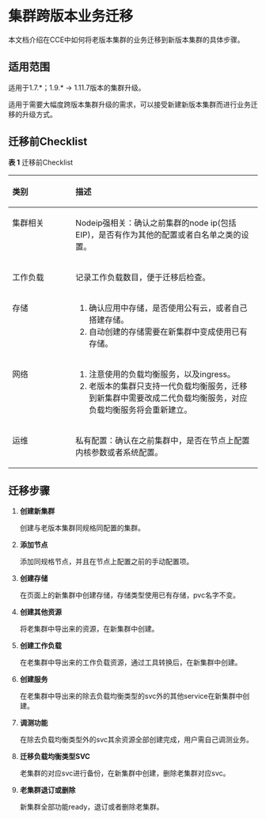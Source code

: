 # 集群跨版本业务迁移<a name="cce_01_0210"></a>

本文档介绍在CCE中如何将老版本集群的业务迁移到新版本集群的具体步骤。

## 适用范围<a name="section7453115102420"></a>

适用于1.7.\*；1.9.\* -\> 1.11.7版本的集群升级。

适用于需要大幅度跨版本集群升级的需求，可以接受新建新版本集群而进行业务迁移的升级方式。

## 迁移前Checklist<a name="section13775155402514"></a>

**表 1**  迁移前Checklist

<a name="table121362419267"></a>
<table><thead align="left"><tr id="row1314122482614"><th class="cellrowborder" valign="top" width="25.369999999999997%" id="mcps1.2.3.1.1"><p id="p1214192410265"><a name="p1214192410265"></a><a name="p1214192410265"></a>类别</p>
</th>
<th class="cellrowborder" valign="top" width="74.63%" id="mcps1.2.3.1.2"><p id="p8142248263"><a name="p8142248263"></a><a name="p8142248263"></a>描述</p>
</th>
</tr>
</thead>
<tbody><tr id="row181416245267"><td class="cellrowborder" valign="top" width="25.369999999999997%" headers="mcps1.2.3.1.1 "><p id="p4141124162618"><a name="p4141124162618"></a><a name="p4141124162618"></a>集群相关</p>
</td>
<td class="cellrowborder" valign="top" width="74.63%" headers="mcps1.2.3.1.2 "><p id="p7658172516147"><a name="p7658172516147"></a><a name="p7658172516147"></a>Nodeip强相关：确认之前集群的node ip(包括EIP)，是否有作为其他的配置或者白名单之类的设置。</p>
</td>
</tr>
<tr id="row1141424162618"><td class="cellrowborder" valign="top" width="25.369999999999997%" headers="mcps1.2.3.1.1 "><p id="p111492415264"><a name="p111492415264"></a><a name="p111492415264"></a>工作负载</p>
</td>
<td class="cellrowborder" valign="top" width="74.63%" headers="mcps1.2.3.1.2 "><p id="p614112410264"><a name="p614112410264"></a><a name="p614112410264"></a>记录工作负载数目，便于迁移后检查。</p>
</td>
</tr>
<tr id="row201410249264"><td class="cellrowborder" valign="top" width="25.369999999999997%" headers="mcps1.2.3.1.1 "><p id="p1214324152619"><a name="p1214324152619"></a><a name="p1214324152619"></a>存储</p>
</td>
<td class="cellrowborder" valign="top" width="74.63%" headers="mcps1.2.3.1.2 "><a name="ol161155617140"></a><a name="ol161155617140"></a><ol id="ol161155617140"><li>确认应用中存储，是否使用公有云，或者自己搭建存储。</li><li>自动创建的存储需要在新集群中变成使用已有存储。</li></ol>
</td>
</tr>
<tr id="row1614924172616"><td class="cellrowborder" valign="top" width="25.369999999999997%" headers="mcps1.2.3.1.1 "><p id="p1114132452616"><a name="p1114132452616"></a><a name="p1114132452616"></a>网络</p>
</td>
<td class="cellrowborder" valign="top" width="74.63%" headers="mcps1.2.3.1.2 "><a name="ol1092210163153"></a><a name="ol1092210163153"></a><ol id="ol1092210163153"><li>注意使用的负载均衡服务，以及ingress。</li><li>老版本的集群只支持一代负载均衡服务，迁移到新集群中需要改成二代负载均衡服务，对应负载均衡服务将会重新建立。</li></ol>
</td>
</tr>
<tr id="row6141224192610"><td class="cellrowborder" valign="top" width="25.369999999999997%" headers="mcps1.2.3.1.1 "><p id="p2141424132616"><a name="p2141424132616"></a><a name="p2141424132616"></a>运维</p>
</td>
<td class="cellrowborder" valign="top" width="74.63%" headers="mcps1.2.3.1.2 "><p id="p1214724102620"><a name="p1214724102620"></a><a name="p1214724102620"></a>私有配置：确认在之前集群中，是否在节点上配置内核参数或者系统配置。</p>
</td>
</tr>
</tbody>
</table>

## 迁移步骤<a name="section288595091613"></a>

1.  **创建新集群**

    创建与老版本集群同规格同配置的集群。

2.  **添加节点**

    添加同规格节点，并且在节点上配置之前的手动配置项。

3.  **创建存储**

    在页面上的新集群中创建存储，存储类型使用已有存储，pvc名字不变。

4.  **创建其他资源**

    将老集群中导出来的资源，在新集群中创建。

5.  **创建工作负载**

    在老集群中导出来的工作负载资源，通过工具转换后，在新集群中创建。

6.  **创建服务**

    在老集群中导出来的除去负载均衡类型的svc外的其他service在新集群中创建。

7.  **调测功能**

    在除去负载均衡类型外的svc其余资源全部创建完成，用户需自己调测业务。

8.  **迁移负载均衡类型SVC**

    老集群的对应svc进行备份，在新集群中创建，删除老集群对应svc。

9.  **老集群退订或删除**

    新集群全部功能ready，退订或者删除老集群。


